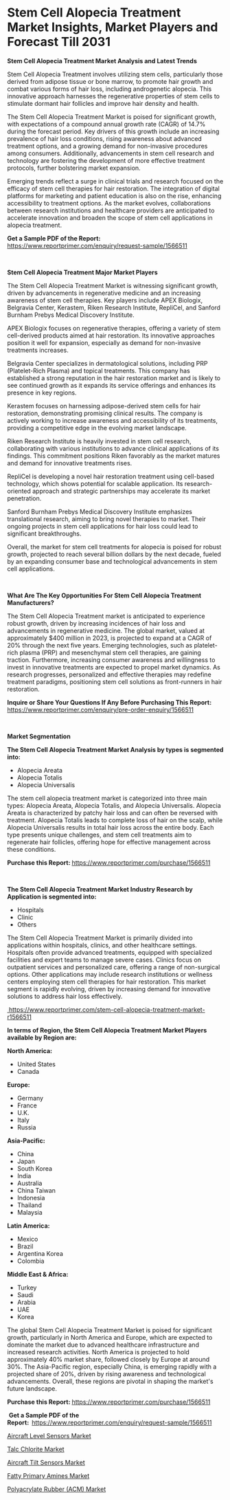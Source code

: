<p><h1>Stem Cell Alopecia Treatment Market Insights, Market Players and Forecast Till 2031</h1></p><p><strong>Stem Cell Alopecia Treatment Market Analysis and Latest Trends</strong></p>
<p><p>Stem Cell Alopecia Treatment involves utilizing stem cells, particularly those derived from adipose tissue or bone marrow, to promote hair growth and combat various forms of hair loss, including androgenetic alopecia. This innovative approach harnesses the regenerative properties of stem cells to stimulate dormant hair follicles and improve hair density and health.</p><p>The Stem Cell Alopecia Treatment Market is poised for significant growth, with expectations of a compound annual growth rate (CAGR) of 14.7% during the forecast period. Key drivers of this growth include an increasing prevalence of hair loss conditions, rising awareness about advanced treatment options, and a growing demand for non-invasive procedures among consumers. Additionally, advancements in stem cell research and technology are fostering the development of more effective treatment protocols, further bolstering market expansion.</p><p>Emerging trends reflect a surge in clinical trials and research focused on the efficacy of stem cell therapies for hair restoration. The integration of digital platforms for marketing and patient education is also on the rise, enhancing accessibility to treatment options. As the market evolves, collaborations between research institutions and healthcare providers are anticipated to accelerate innovation and broaden the scope of stem cell applications in alopecia treatment.</p></p>
<p><strong>Get a Sample PDF of the Report:&nbsp;</strong> <a href="https://www.reportprimer.com/enquiry/request-sample/1566511">https://www.reportprimer.com/enquiry/request-sample/1566511</a></p>
<p>&nbsp;</p>
<p><strong>Stem Cell Alopecia Treatment Major Market Players</strong></p>
<p><p>The Stem Cell Alopecia Treatment Market is witnessing significant growth, driven by advancements in regenerative medicine and an increasing awareness of stem cell therapies. Key players include APEX Biologix, Belgravia Center, Kerastem, Riken Research Institute, RepliCel, and Sanford Burnham Prebys Medical Discovery Institute.</p><p>APEX Biologix focuses on regenerative therapies, offering a variety of stem cell-derived products aimed at hair restoration. Its innovative approaches position it well for expansion, especially as demand for non-invasive treatments increases.</p><p>Belgravia Center specializes in dermatological solutions, including PRP (Platelet-Rich Plasma) and topical treatments. This company has established a strong reputation in the hair restoration market and is likely to see continued growth as it expands its service offerings and enhances its presence in key regions.</p><p>Kerastem focuses on harnessing adipose-derived stem cells for hair restoration, demonstrating promising clinical results. The company is actively working to increase awareness and accessibility of its treatments, providing a competitive edge in the evolving market landscape.</p><p>Riken Research Institute is heavily invested in stem cell research, collaborating with various institutions to advance clinical applications of its findings. This commitment positions Riken favorably as the market matures and demand for innovative treatments rises.</p><p>RepliCel is developing a novel hair restoration treatment using cell-based technology, which shows potential for scalable application. Its research-oriented approach and strategic partnerships may accelerate its market penetration.</p><p>Sanford Burnham Prebys Medical Discovery Institute emphasizes translational research, aiming to bring novel therapies to market. Their ongoing projects in stem cell applications for hair loss could lead to significant breakthroughs.</p><p>Overall, the market for stem cell treatments for alopecia is poised for robust growth, projected to reach several billion dollars by the next decade, fueled by an expanding consumer base and technological advancements in stem cell applications.</p></p>
<p>&nbsp;</p>
<p><strong>What Are The Key Opportunities For Stem Cell Alopecia Treatment Manufacturers?</strong></p>
<p><p>The Stem Cell Alopecia Treatment market is anticipated to experience robust growth, driven by increasing incidences of hair loss and advancements in regenerative medicine. The global market, valued at approximately $400 million in 2023, is projected to expand at a CAGR of 20% through the next five years. Emerging technologies, such as platelet-rich plasma (PRP) and mesenchymal stem cell therapies, are gaining traction. Furthermore, increasing consumer awareness and willingness to invest in innovative treatments are expected to propel market dynamics. As research progresses, personalized and effective therapies may redefine treatment paradigms, positioning stem cell solutions as front-runners in hair restoration.</p></p>
<p><strong>Inquire or Share Your Questions If Any Before Purchasing This Report:</strong> <a href="https://www.reportprimer.com/enquiry/pre-order-enquiry/1566511">https://www.reportprimer.com/enquiry/pre-order-enquiry/1566511</a></p>
<p>&nbsp;</p>
<p><strong>Market Segmentation</strong></p>
<p><strong>The Stem Cell Alopecia Treatment Market Analysis by types is segmented into:</strong></p>
<p><ul><li>Alopecia Areata</li><li>Alopecia Totalis</li><li>Alopecia Universalis</li></ul></p>
<p><p>The stem cell alopecia treatment market is categorized into three main types: Alopecia Areata, Alopecia Totalis, and Alopecia Universalis. Alopecia Areata is characterized by patchy hair loss and can often be reversed with treatment. Alopecia Totalis leads to complete loss of hair on the scalp, while Alopecia Universalis results in total hair loss across the entire body. Each type presents unique challenges, and stem cell treatments aim to regenerate hair follicles, offering hope for effective management across these conditions.</p></p>
<p><strong>Purchase this Report:&nbsp;</strong><a href="https://www.reportprimer.com/purchase/1566511">https://www.reportprimer.com/purchase/1566511</a></p>
<p>&nbsp;</p>
<p><strong>The Stem Cell Alopecia Treatment Market Industry Research by Application is segmented into:</strong></p>
<p><ul><li>Hospitals</li><li>Clinic</li><li>Others</li></ul></p>
<p><p>The Stem Cell Alopecia Treatment Market is primarily divided into applications within hospitals, clinics, and other healthcare settings. Hospitals often provide advanced treatments, equipped with specialized facilities and expert teams to manage severe cases. Clinics focus on outpatient services and personalized care, offering a range of non-surgical options. Other applications may include research institutions or wellness centers employing stem cell therapies for hair restoration. This market segment is rapidly evolving, driven by increasing demand for innovative solutions to address hair loss effectively.</p></p>
<p><a href="https://www.reportprimer.com/stem-cell-alopecia-treatment-market-r1566511">&nbsp;https://www.reportprimer.com/stem-cell-alopecia-treatment-market-r1566511</a></p>
<p><strong>In terms of Region, the Stem Cell Alopecia Treatment Market Players available by Region are:</strong></p>
<p>
    <p> <strong> North America: </strong>
        <ul>
            <li>United States</li>
            <li>Canada</li>
        </ul>
        </p> 
    <p> <strong> Europe: </strong>
        <ul>
            <li>Germany</li>
            <li>France</li>
            <li>U.K.</li>
            <li>Italy</li>
            <li>Russia</li>
        </ul>
        </p> 
    <p> <strong> Asia-Pacific: </strong>
        <ul>
            <li>China</li>
            <li>Japan</li>
            <li>South Korea</li>
            <li>India</li>
            <li>Australia</li>
            <li>China Taiwan</li>
            <li>Indonesia</li>
            <li>Thailand</li>
            <li>Malaysia</li>
        </ul>
        </p> 
    <p> <strong> Latin America: </strong>
        <ul>
            <li>Mexico</li>
            <li>Brazil</li>
            <li>Argentina Korea</li>
            <li>Colombia</li>
        </ul>
        </p> 
    <p> <strong> Middle East & Africa: </strong>
        <ul>
            <li>Turkey</li>
            <li>Saudi</li>
            <li>Arabia</li>
            <li>UAE</li>
            <li>Korea</li>
        </ul>
    </p>
    </p>
<p><p>The global Stem Cell Alopecia Treatment Market is poised for significant growth, particularly in North America and Europe, which are expected to dominate the market due to advanced healthcare infrastructure and increased research activities. North America is projected to hold approximately 40% market share, followed closely by Europe at around 30%. The Asia-Pacific region, especially China, is emerging rapidly with a projected share of 20%, driven by rising awareness and technological advancements. Overall, these regions are pivotal in shaping the market's future landscape.</p></p>
<p><strong>Purchase this Report: </strong><a href="https://www.reportprimer.com/purchase/1566511">https://www.reportprimer.com/purchase/1566511</a></p>
<p>&nbsp;<strong>Get a Sample PDF of the Report:&nbsp;&nbsp;</strong><a href="https://www.reportprimer.com/enquiry/request-sample/1566511">https://www.reportprimer.com/enquiry/request-sample/1566511</a></p>
<p><strong></strong></p>
<p><p><a href="https://medium.com/@juliobeyter8767567/aircraft-level-sensors-market-a-global-and-regional-analysis-focus-on-region-country-level-e539b71c16dc">Aircraft Level Sensors Market</a></p><p><a href="https://www.linkedin.com/pulse/global-talc-chlorite-market-size-expected-reach-cagr-91-report-mt0yf?trackingId=gULcpM%2B1S%2FaFaBm0UQ%2BNTg%3D%3D">Talc Chlorite Market</a></p><p><a href="https://medium.com/@juliobeyter8767567/global-perspectives-on-aircraft-tilt-sensors-market-trends-challenges-and-forecast-2024-2031-ecac00196edc?postPublishedType=repub">Aircraft Tilt Sensors Market</a></p><p><a href="https://issuu.com/reportprime-2/docs/fatty-primary-amines-market-size-20_de14d0793ac216">Fatty Primary Amines Market</a></p><p><a href="https://issuu.com/reportprime-2/docs/polyacrylate-rubber-acm-market-size_0c5c5f0f37a215">Polyacrylate Rubber (ACM) Market</a></p></p>